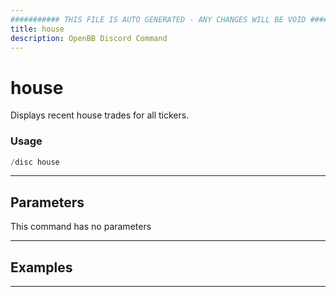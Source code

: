 ```yaml
---
########### THIS FILE IS AUTO GENERATED - ANY CHANGES WILL BE VOID ###########
title: house
description: OpenBB Discord Command
---
```


# house

Displays recent house trades for all tickers.

### Usage

```python wordwrap
/disc house
```

---

## Parameters

This command has no parameters



---

## Examples


---

